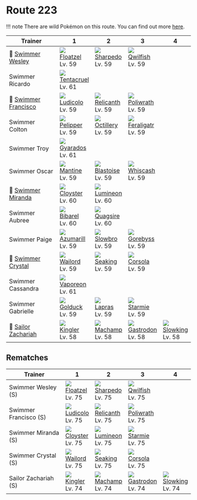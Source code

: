 # Route 223

!!! note
    There are wild Pokémon on this route. You can find out more [here](../../wild_pokemon/route_223/).


Trainer                                  | 1                                  | 2                                 | 3                                  | 4
---                                      | ---                                | ---                               | ---                                | ---
:repeat: [Swimmer Wesley](#rematches)    | ![][419]<br>[Floatzel]<br>Lv. 59   | ![][319]<br>[Sharpedo]<br>Lv. 59  | ![][211]<br>[Qwilfish]<br>Lv. 59   | &nbsp;
Swimmer Ricardo                          | ![][073]<br>[Tentacruel]<br>Lv. 61 | &nbsp;                            | &nbsp;                             | &nbsp;
:repeat: [Swimmer Francisco](#rematches) | ![][272]<br>[Ludicolo]<br>Lv. 59   | ![][369]<br>[Relicanth]<br>Lv. 59 | ![][062]<br>[Poliwrath]<br>Lv. 59  | &nbsp;
Swimmer Colton                           | ![][279]<br>[Pelipper]<br>Lv. 59   | ![][224]<br>[Octillery]<br>Lv. 59 | ![][160]<br>[Feraligatr]<br>Lv. 59 | &nbsp;
Swimmer Troy                             | ![][130]<br>[Gyarados]<br>Lv. 61   | &nbsp;                            | &nbsp;                             | &nbsp;
Swimmer Oscar                            | ![][226]<br>[Mantine]<br>Lv. 59    | ![][009]<br>[Blastoise]<br>Lv. 59 | ![][340]<br>[Whiscash]<br>Lv. 59   | &nbsp;
:repeat: [Swimmer Miranda](#rematches)   | ![][091]<br>[Cloyster]<br>Lv. 60   | ![][457]<br>[Lumineon]<br>Lv. 60  | &nbsp;                             | &nbsp;
Swimmer Aubree                           | ![][400]<br>[Bibarel]<br>Lv. 60    | ![][195]<br>[Quagsire]<br>Lv. 60  | &nbsp;                             | &nbsp;
Swimmer Paige                            | ![][184]<br>[Azumarill]<br>Lv. 59  | ![][080]<br>[Slowbro]<br>Lv. 59   | ![][368]<br>[Gorebyss]<br>Lv. 59   | &nbsp;
:repeat: [Swimmer Crystal](#rematches)   | ![][321]<br>[Wailord]<br>Lv. 59    | ![][119]<br>[Seaking]<br>Lv. 59   | ![][222]<br>[Corsola]<br>Lv. 59    | &nbsp;
Swimmer Cassandra                        | ![][134]<br>[Vaporeon]<br>Lv. 61   | &nbsp;                            | &nbsp;                             | &nbsp;
Swimmer Gabrielle                        | ![][055]<br>[Golduck]<br>Lv. 59    | ![][131]<br>[Lapras]<br>Lv. 59    | ![][121]<br>[Starmie]<br>Lv. 59    | &nbsp;
:repeat: [Sailor Zachariah](#rematches)  | ![][099]<br>[Kingler]<br>Lv. 58    | ![][068]<br>[Machamp]<br>Lv. 58   | ![][423]<br>[Gastrodon]<br>Lv. 58  | ![][199]<br>[Slowking]<br>Lv. 58

## Rematches

Trainer               | 1                                | 2                                 | 3                                 | 4
---                   | ---                              | ---                               | ---                               | ---
Swimmer Wesley (S)    | ![][419]<br>[Floatzel]<br>Lv. 75 | ![][319]<br>[Sharpedo]<br>Lv. 75  | ![][211]<br>[Qwilfish]<br>Lv. 75  | &nbsp;
Swimmer Francisco (S) | ![][272]<br>[Ludicolo]<br>Lv. 75 | ![][369]<br>[Relicanth]<br>Lv. 75 | ![][062]<br>[Poliwrath]<br>Lv. 75 | &nbsp;
Swimmer Miranda (S)   | ![][091]<br>[Cloyster]<br>Lv. 75 | ![][457]<br>[Lumineon]<br>Lv. 75  | ![][121]<br>[Starmie]<br>Lv. 75   | &nbsp;
Swimmer Crystal (S)   | ![][321]<br>[Wailord]<br>Lv. 75  | ![][119]<br>[Seaking]<br>Lv. 75   | ![][222]<br>[Corsola]<br>Lv. 75   | &nbsp;
Sailor Zachariah (S)  | ![][099]<br>[Kingler]<br>Lv. 74  | ![][068]<br>[Machamp]<br>Lv. 74   | ![][423]<br>[Gastrodon]<br>Lv. 74 | ![][199]<br>[Slowking]<br>Lv. 74

[Blastoise]: ../../pokemon_changes/009/
[Golduck]: ../../pokemon_changes/055/
[Poliwrath]: ../../pokemon_changes/062/
[Machamp]: ../../pokemon_changes/068/
[Tentacruel]: ../../pokemon_changes/073/
[Slowbro]: ../../pokemon_changes/080/
[Cloyster]: ../../pokemon_changes/091/
[Kingler]: ../../pokemon_changes/099/
[Seaking]: ../../pokemon_changes/119/
[Starmie]: ../../pokemon_changes/121/
[Gyarados]: ../../pokemon_changes/130/
[Lapras]: ../../pokemon_changes/131/
[Vaporeon]: ../../pokemon_changes/134/
[Feraligatr]: ../../pokemon_changes/160/
[Azumarill]: ../../pokemon_changes/184/
[Quagsire]: ../../pokemon_changes/195/
[Slowking]: ../../pokemon_changes/199/
[Qwilfish]: ../../pokemon_changes/211/
[Corsola]: ../../pokemon_changes/222/
[Octillery]: ../../pokemon_changes/224/
[Mantine]: ../../pokemon_changes/226/
[Ludicolo]: ../../pokemon_changes/272/
[Pelipper]: ../../pokemon_changes/279/
[Sharpedo]: ../../pokemon_changes/319/
[Wailord]: ../../pokemon_changes/321/
[Whiscash]: ../../pokemon_changes/340/
[Gorebyss]: ../../pokemon_changes/368/
[Relicanth]: ../../pokemon_changes/369/
[Bibarel]: ../../pokemon_changes/400/
[Floatzel]: ../../pokemon_changes/419/
[Gastrodon]: ../../pokemon_changes/423/
[Lumineon]: ../../pokemon_changes/457/
[009]: ../img/pokemon/009.png
[055]: ../img/pokemon/055.png
[062]: ../img/pokemon/062.png
[068]: ../img/pokemon/068.png
[073]: ../img/pokemon/073.png
[080]: ../img/pokemon/080.png
[091]: ../img/pokemon/091.png
[099]: ../img/pokemon/099.png
[119]: ../img/pokemon/119.png
[121]: ../img/pokemon/121.png
[130]: ../img/pokemon/130.png
[131]: ../img/pokemon/131.png
[134]: ../img/pokemon/134.png
[160]: ../img/pokemon/160.png
[184]: ../img/pokemon/184.png
[195]: ../img/pokemon/195.png
[199]: ../img/pokemon/199.png
[211]: ../img/pokemon/211.png
[222]: ../img/pokemon/222.png
[224]: ../img/pokemon/224.png
[226]: ../img/pokemon/226.png
[272]: ../img/pokemon/272.png
[279]: ../img/pokemon/279.png
[319]: ../img/pokemon/319.png
[321]: ../img/pokemon/321.png
[340]: ../img/pokemon/340.png
[368]: ../img/pokemon/368.png
[369]: ../img/pokemon/369.png
[400]: ../img/pokemon/400.png
[419]: ../img/pokemon/419.png
[423]: ../img/pokemon/423.png
[457]: ../img/pokemon/457.png
